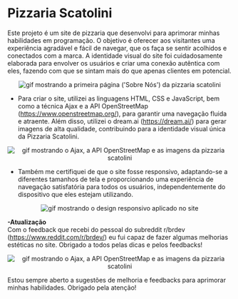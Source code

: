 # **Pizzaria Scatolini**

Este projeto é um site de pizzaria que desenvolvi para aprimorar minhas habilidades em programação. O objetivo é oferecer aos visitantes uma experiência agradável e fácil de navegar, que os faça se sentir acolhidos e conectados com a marca. A identidade visual do site foi cuidadosamente elaborada para envolver os usuários e criar uma conexão autêntica com eles, fazendo com que se sintam mais do que apenas clientes em potencial.

<p align="center">
<img src="https://media.giphy.com/media/RTWPPfq5WuHY0jekgj/giphy.gif" alt="gif mostrando a primeira página ('Sobre Nós') da pizzaria scatolini">
</p>

- Para criar o site, utilizei as linguagens HTML, CSS e JavaScript, bem como a técnica Ajax e a API OpenStreetMap (https://www.openstreetmap.org/), para garantir uma navegação fluida e atraente. Além disso, utilizei o dream.ai (https://dream.ai/) para gerar imagens de alta qualidade, contribuindo para a identidade visual única da Pizzaria Scatolini.

<p align="center">
<img src="https://media.giphy.com/media/AkHDkgzx9tWrQkavKj/giphy.gif" alt="gif mostrando o Ajax, a API OpenStreetMap e as imagens da pizzaria scatolini">
</p>

- Também me certifiquei de que o site fosse responsivo, adaptando-se a diferentes tamanhos de tela e proporcionando uma experiência de navegação satisfatória para todos os usuários, independentemente do dispositivo que eles estejam utilizando.

<p align="center">
<img src="https://media.giphy.com/media/AIxIfuG0FCaTMmz4zl/giphy.gif" alt="gif mostrando o design responsivo aplicado no site">
</p>

<b>-Atualização</b><br>
Com o feedback que recebi do pessoal do subreddit r/brdev (https://www.reddit.com/r/brdev/) eu fui capaz de fazer algumas melhorias estéticas no site. Obrigado a todos pelas dicas e pelos feedbacks!

<p align="center">
<img src="https://media.giphy.com/media/v1.Y2lkPTc5MGI3NjExMDhjMzI4MzQwOWExNzliYTJlYTE0MWZkYmE3ZjU5YTAyODFjYzdiNiZlcD12MV9pbnRlcm5hbF9naWZzX2dpZklkJmN0PWc/R6jIJKGhZhBRGysYla/giphy.gif" alt="gif mostrando o Ajax, a API OpenStreetMap e as imagens da pizzaria scatolini">
</p>

Estou sempre aberto a sugestões de melhoria e feedbacks para aprimorar minhas habilidades. Obrigado pela atenção!